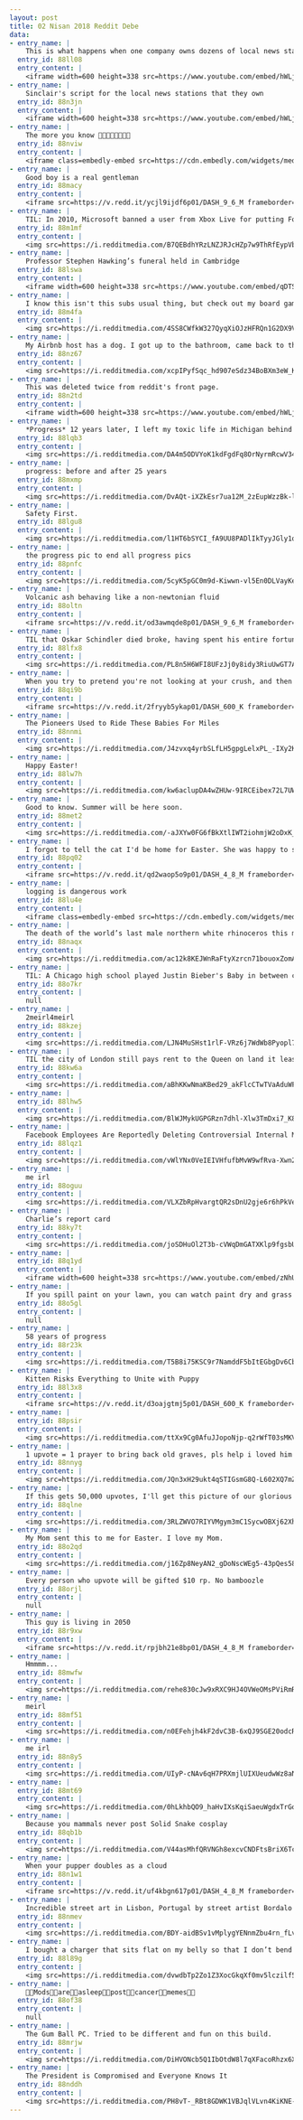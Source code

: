 ```yaml
---
layout: post
title: 02 Nisan 2018 Reddit Debe
data:
- entry_name: |
    This is what happens when one company owns dozens of local news stations
  entry_id: 88ll08
  entry_content: |
    <iframe width=600 height=338 src=https://www.youtube.com/embed/hWLjYJ4BzvI?feature=oembed&enablejsapi=1&enablejsapi=1&enablejsapi=1 frameborder=0 allow=autoplay; encrypted-media allowfullscreen></iframe>
- entry_name: |
    Sinclair's script for the local news stations that they own
  entry_id: 88n3jn
  entry_content: |
    <iframe width=600 height=338 src=https://www.youtube.com/embed/hWLjYJ4BzvI?feature=oembed&enablejsapi=1&enablejsapi=1&enablejsapi=1 frameborder=0 allow=autoplay; encrypted-media allowfullscreen></iframe>
- entry_name: |
    The more you know 🌈🌈🌈🌈🌈🌈🌈🌈
  entry_id: 88nviw
  entry_content: |
    <iframe class=embedly-embed src=https://cdn.embedly.com/widgets/media.html?src=https%3A%2F%2Fgfycat.com%2Fifr%2FBronzeBoringAsianpiedstarling&url=https%3A%2F%2Fgfycat.com%2FBronzeBoringAsianpiedstarling&image=https%3A%2F%2Fthumbs.gfycat.com%2FBronzeBoringAsianpiedstarling-size_restricted.gif&key=522baf40bd3911e08d854040d3dc5c07&type=text%2Fhtml&schema=gfycat width=600 height=600 scrolling=no frameborder=0 allowfullscreen></iframe>
- entry_name: |
    Good boy is a real gentleman
  entry_id: 88macy
  entry_content: |
    <iframe src=https://v.redd.it/ycjl9ijdf6p01/DASH_9_6_M frameborder=0></iframe>
- entry_name: |
    TIL: In 2010, Microsoft banned a user from Xbox Live for putting Fort Gay as his address. When he tried to tell them that Fort Gay actually exists in West Virginia, it took an appeal from the town’s mayor for it to be corrected.
  entry_id: 88m1mf
  entry_content: |
    <img src=https://i.redditmedia.com/B7QEBdhYRzLNZJRJcHZp7w9ThRfEypVb90v0Au-rLo8.jpg?s=6547a1934c88b5a2d29be55c9ca8aa9c frameborder=0>
- entry_name: |
    Professor Stephen Hawking’s funeral held in Cambridge
  entry_id: 88lswa
  entry_content: |
    <iframe width=600 height=338 src=https://www.youtube.com/embed/qDTSIk_xSzU?feature=oembed&enablejsapi=1&enablejsapi=1&enablejsapi=1 frameborder=0 allow=autoplay; encrypted-media allowfullscreen></iframe>
- entry_name: |
    I know this isn't this subs usual thing, but check out my board game collection.
  entry_id: 88m4fa
  entry_content: |
    <img src=https://i.redditmedia.com/4SS8CWfkW327QyqXiOJzHFRQn1G2DX9VeodrATFvhU8.jpg?s=04dc27bca091c09f4c8af783be32fc77 frameborder=0>
- entry_name: |
    My Airbnb host has a dog. I got up to the bathroom, came back to this
  entry_id: 88nz67
  entry_content: |
    <img src=https://i.redditmedia.com/xcpIPyfSqc_hd907eSdz34BoBXm3eW_K8s_tPBb8-dY.jpg?s=2ab2c1372361812075ac6964099a1f38 frameborder=0>
- entry_name: |
    This was deleted twice from reddit's front page.
  entry_id: 88n2td
  entry_content: |
    <iframe width=600 height=338 src=https://www.youtube.com/embed/hWLjYJ4BzvI?feature=oembed&enablejsapi=1&enablejsapi=1&enablejsapi=1 frameborder=0 allow=autoplay; encrypted-media allowfullscreen></iframe>
- entry_name: |
    *Progress* 12 years later, I left my toxic life in Michigan behind and started eating health, it has been a long journey.
  entry_id: 88lqb3
  entry_content: |
    <img src=https://i.redditmedia.com/DA4m5ODVYoK1kdFgdFq8OrNyrmRcwV34L7dueC-rXNo.jpg?s=e63ec7608a7ae57bdf3390d17cd058be frameborder=0>
- entry_name: |
    progress: before and after 25 years
  entry_id: 88mxmp
  entry_content: |
    <img src=https://i.redditmedia.com/DvAQt-iXZkEsr7ua12M_2zEupWzzBk-lBEA39ZsrnbY.jpg?s=912b81935213ea52bf6708af84e318ea frameborder=0>
- entry_name: |
    Safety First.
  entry_id: 88lgu8
  entry_content: |
    <img src=https://i.redditmedia.com/l1HT6bSYCI_fA9UU8PADlIkTyyJGly1q8PulpFoDE7E.jpg?s=324262473253dfd0e5bd63a9297ba311 frameborder=0>
- entry_name: |
    the progress pic to end all progress pics
  entry_id: 88pnfc
  entry_content: |
    <img src=https://i.redditmedia.com/5cyK5pGC0m9d-Kiwwn-vl5En0DLVayKe5hzmS1-Yq38.png?s=e8a9b37761e133f1287e8ccad74b71d5 frameborder=0>
- entry_name: |
    Volcanic ash behaving like a non-newtonian fluid
  entry_id: 88oltn
  entry_content: |
    <iframe src=https://v.redd.it/od3awmqde8p01/DASH_9_6_M frameborder=0></iframe>
- entry_name: |
    TIL that Oskar Schindler died broke, having spent his entire fortune (equivalent to $14 million) saving Jews from the Nazis. Of the 15 million Jews left alive today, roughly 15,000 of them owe their lives to Schindler. He is the only Nazi buried on Mount Zion.
  entry_id: 88lfx8
  entry_content: |
    <img src=https://i.redditmedia.com/PL8n5H6WFI8UFzJj0y8idy3RiuUwGT7AECxddxWnz7w.jpg?s=ed503bfa9f72107132b53ef74d7c3bc5 frameborder=0>
- entry_name: |
    When you try to pretend you're not looking at your crush, and then eye contact happens.
  entry_id: 88qi9b
  entry_content: |
    <iframe src=https://v.redd.it/2fryyb5ykap01/DASH_600_K frameborder=0></iframe>
- entry_name: |
    The Pioneers Used to Ride These Babies For Miles
  entry_id: 88nnmi
  entry_content: |
    <img src=https://i.redditmedia.com/J4zvxq4yrbSLfLH5gpgLelxPL_-IXy2KC7sGKNo0lKI.jpg?s=2c911107df2c820fbf96db93ecfc82f0 frameborder=0>
- entry_name: |
    Happy Easter!
  entry_id: 88lw7h
  entry_content: |
    <img src=https://i.redditmedia.com/kw6aclupDA4wZHUw-9IRCEibex72L7UW-Ih2NI5eVLM.jpg?s=a9837477e6836a4931ae35941de55c43 frameborder=0>
- entry_name: |
    Good to know. Summer will be here soon.
  entry_id: 88met2
  entry_content: |
    <img src=https://i.redditmedia.com/-aJXYw0FG6fBkXtlIWT2iohmjW2oDxK_TpOKx7579_c.jpg?s=649a70c7e343125f639ac7a464515281 frameborder=0>
- entry_name: |
    I forgot to tell the cat I'd be home for Easter. She was happy to see me.
  entry_id: 88pq02
  entry_content: |
    <iframe src=https://v.redd.it/qd2waop5o9p01/DASH_4_8_M frameborder=0></iframe>
- entry_name: |
    logging is dangerous work
  entry_id: 88lu4e
  entry_content: |
    <iframe class=embedly-embed src=https://cdn.embedly.com/widgets/media.html?src=https%3A%2F%2Fgfycat.com%2Fifr%2FTiredInformalGnat&url=https%3A%2F%2Fgfycat.com%2FTiredInformalGnat&image=https%3A%2F%2Fthumbs.gfycat.com%2FTiredInformalGnat-size_restricted.gif&key=522baf40bd3911e08d854040d3dc5c07&type=text%2Fhtml&schema=gfycat width=600 height=1067 scrolling=no frameborder=0 allowfullscreen></iframe>
- entry_name: |
    The death of the world’s last male northern white rhinoceros this month led a Kenyan government official to declare anyone caught possessing ivory should be sentenced to life in prison
  entry_id: 88naqx
  entry_content: |
    <img src=https://i.redditmedia.com/ac12k8KEJWnRaFtyXzrcn71bouoxZomAh4gEDSXPj2k.jpg?s=7b886cfefd374357bd8b6c13294219db frameborder=0>
- entry_name: |
    TIL: A Chicago high school played Justin Bieber's Baby in between classes in the hallways. As a fundraising technique they made students pay to stop the song. They raised $1,000 in three days.
  entry_id: 88o7kr
  entry_content: |
    null
- entry_name: |
    2meirl4meirl
  entry_id: 88kzej
  entry_content: |
    <img src=https://i.redditmedia.com/LJN4MuSHst1rlF-VRz6j7WdWb8Pyopl7bD6WoiJb2so.jpg?s=ff4e66382e440d8426f6494f265d9493 frameborder=0>
- entry_name: |
    TIL the city of London still pays rent to the Queen on land it leased in 1211. Nobody even knows where the land is located anymore. But over the past centuries, the city has paid the same flat rate: a knife, an axe, six oversized horseshoes, and 61 nails.
  entry_id: 88kw6a
  entry_content: |
    <img src=https://i.redditmedia.com/aBhKKwNmaKBed29_akFlcCTwTVaAduWFfMKLKkmhZdg.jpg?s=fe2458d99b1a31f44abd5e5853bcd943 frameborder=0>
- entry_name: |
  entry_id: 88lhw5
  entry_content: |
    <img src=https://i.redditmedia.com/BlWJMykUGPGRzn7dhl-Xlw3TmDxi7_K8tVkiI7fDKQQ.jpg?s=1715c2ef7f8ebfd36b859bff6ad37f87 frameborder=0>
- entry_name: |
    Facebook Employees Are Reportedly Deleting Controversial Internal Messages
  entry_id: 88lqz1
  entry_content: |
    <img src=https://i.redditmedia.com/vWlYNx0VeIEIVHfufbMvW9wfRva-Xwn2I8NRChf93eE.jpg?s=bbd2744ef2e1cced2073349d6152b88b frameborder=0>
- entry_name: |
    me irl
  entry_id: 88oguu
  entry_content: |
    <img src=https://i.redditmedia.com/VLXZbRpHvargtQR2sDnU2gje6r6hPkVeR2h9qJcnblk.png?s=13c2166abd5319628f6bb82f7ed86c1c frameborder=0>
- entry_name: |
    Charlie’s report card
  entry_id: 88ky7t
  entry_content: |
    <img src=https://i.redditmedia.com/joSDHuOl2T3b-cVWqDmGATXKlp9fgsbUabMyy2X-BCM.jpg?s=e5fecc9db7fd376b62fddcc817e10ddc frameborder=0>
- entry_name: |
  entry_id: 88q1yd
  entry_content: |
    <iframe width=600 height=338 src=https://www.youtube.com/embed/zNhUk5v3ohE?feature=oembed&enablejsapi=1&enablejsapi=1&enablejsapi=1 frameborder=0 allow=autoplay; encrypted-media allowfullscreen></iframe>
- entry_name: |
    If you spill paint on your lawn, you can watch paint dry and grass grow at the same time.
  entry_id: 88o5gl
  entry_content: |
    null
- entry_name: |
    58 years of progress
  entry_id: 88r23k
  entry_content: |
    <img src=https://i.redditmedia.com/T5B8i75KSC9r7NamddF5bItEGbgDv6CbETP4smCRQJc.jpg?s=9ec5d12245c47f6c25757fde9bc748fc frameborder=0>
- entry_name: |
    Kitten Risks Everything to Unite with Puppy
  entry_id: 88l3x8
  entry_content: |
    <iframe src=https://v.redd.it/d3oajgtmj5p01/DASH_600_K frameborder=0></iframe>
- entry_name: |
  entry_id: 88psir
  entry_content: |
    <img src=https://i.redditmedia.com/ttXx9Cg0AfuJJopoNjp-q2rWfT03sMKVwWDKS3QdGFU.png?s=0cb808b5475a6a9d7e51f863f2fff803 frameborder=0>
- entry_name: |
    1 upvote = 1 prayer to bring back old graves, pls help i loved him
  entry_id: 88nnyg
  entry_content: |
    <img src=https://i.redditmedia.com/JQn3xH29ukt4qSTIGsmG8Q-L602XQ7mZkqrlGjH6sLc.png?s=019128c03723efd5caf85a8330f3a3a1 frameborder=0>
- entry_name: |
    If this gets 50,000 upvotes, I'll get this picture of our glorious Golden God tattooed on my back
  entry_id: 88qlne
  entry_content: |
    <img src=https://i.redditmedia.com/3RLZWVO7RIYVMgym3mC1SycwOBXj62Xhp-JzUJ9IVyo.jpg?s=9225e3f3671ec3ec0b6c1041c6ca7457 frameborder=0>
- entry_name: |
    My Mom sent this to me for Easter. I love my Mom.
  entry_id: 88o2qd
  entry_content: |
    <img src=https://i.redditmedia.com/j16Zp8NeyAN2_gDoNscWEg5-43pQes581AjyW0Zpygw.jpg?s=93a169c1037cb5d75d92ddc2cba5975a frameborder=0>
- entry_name: |
    Every person who upvote will be gifted $10 rp. No bamboozle
  entry_id: 88orjl
  entry_content: |
    null
- entry_name: |
    This guy is living in 2050
  entry_id: 88r9xw
  entry_content: |
    <iframe src=https://v.redd.it/rpjbh21e8bp01/DASH_4_8_M frameborder=0></iframe>
- entry_name: |
    Hmmmm...
  entry_id: 88mwfw
  entry_content: |
    <img src=https://i.redditmedia.com/rehe830cJw9xRXC9HJ4OVWeOMsPViRmRB2dP9SM_2kI.jpg?s=9a58515fd21fd57f2432e7579103f33b frameborder=0>
- entry_name: |
    meirl
  entry_id: 88mf51
  entry_content: |
    <img src=https://i.redditmedia.com/n0EFehjh4kF2dvC3B-6xQJ9SGE20odcRhIdYdvXeQxA.jpg?s=3fc8d0fda763abf18976ac45bc03132f frameborder=0>
- entry_name: |
    me irl
  entry_id: 88n8y5
  entry_content: |
    <img src=https://i.redditmedia.com/UIyP-cNAv6qH7PRXmjlUIXUeudwWz8aNL0mCkXlYF4I.jpg?s=d6ef877f1be355ed193bacd397d69278 frameborder=0>
- entry_name: |
  entry_id: 88mt69
  entry_content: |
    <img src=https://i.redditmedia.com/0hLkhbQO9_haHvIXsKqiSaeuWgdxTrGoqBob6doNLh4.jpg?s=2755b8d52387822ce570fc2ada6d5fd2 frameborder=0>
- entry_name: |
    Because you mammals never post Solid Snake cosplay
  entry_id: 88qb1b
  entry_content: |
    <img src=https://i.redditmedia.com/V44asMhfQRVNGh8excvCNDFtsBriX6Tc16Huxwj78H4.jpg?s=5dfd6727913293e5c80b918c02513dea frameborder=0>
- entry_name: |
    When your pupper doubles as a cloud
  entry_id: 88n1w1
  entry_content: |
    <iframe src=https://v.redd.it/uf4kbgn617p01/DASH_4_8_M frameborder=0></iframe>
- entry_name: |
    Incredible street art in Lisbon, Portugal by street artist Bordalo II
  entry_id: 88nmev
  entry_content: |
    <img src=https://i.redditmedia.com/BDY-aidBSv1vMplygYENnmZbu4rn_fLvrT2scD0y4gk.jpg?s=1e2a2af3f5e81ee860872fcaf6e638b6 frameborder=0>
- entry_name: |
    I bought a charger that sits flat on my belly so that I don’t bend and break it.
  entry_id: 88l89g
  entry_content: |
    <img src=https://i.redditmedia.com/dvwdbTp2Zo1Z3XocGkqXf0mv5lczilf5yH3bQ7He9OA.jpg?s=e37045f7ab1cd429181fc9799abbdc6a frameborder=0>
- entry_name: |
    🏳️‍🌈Mods🏳️‍🌈are🏳️‍🌈asleep🏳️‍🌈post🏳️‍🌈cancer🏳️‍🌈memes🏳️‍🌈
  entry_id: 88of38
  entry_content: |
    null
- entry_name: |
    The Gum Ball PC. Tried to be different and fun on this build.
  entry_id: 88mrjw
  entry_content: |
    <img src=https://i.redditmedia.com/DiHVONcb5Q1IbOtdW8l7qXFacoRhzx6XKobh_ypnp7I.jpg?s=bfbedbf2f38824270021244ec3d13698 frameborder=0>
- entry_name: |
    The President is Compromised and Everyone Knows It
  entry_id: 88nddh
  entry_content: |
    <img src=https://i.redditmedia.com/PH8vT-_RBt8GDWK1VBJqlVLvn4KiKNE-r0KZtVufKdk.jpg?s=c87adf4ccf0d6f3c130df8bfc585a19f frameborder=0>
---
```

